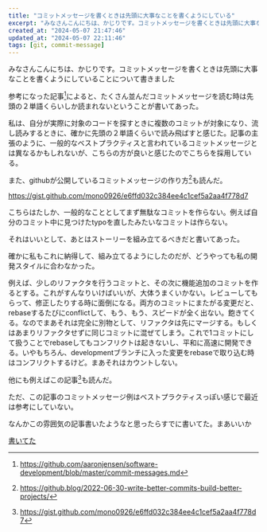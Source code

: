 ```yaml
---
title: "コミットメッセージを書くときは先頭に大事なことを書くようにしている"
excerpt: "みなさんこんにちは、かじりです。コミットメッセージを書くときは先頭に大事なことを書くようにしていることについて書きました"
created_at: "2024-05-07 21:47:46"
updated_at: "2024-05-07 22:11:46"
tags: [git, commit-message]
---
```


みなさんこんにちは、かじりです。コミットメッセージを書くときは先頭に大事なことを書くようにしていることについて書きました

参考になった記事[^commit-message-1]によると、たくさん並んだコミットメッセージを読む時は先頭の２単語くらいしか読まれないということが書いてあった。

[^commit-message-1]: https://github.com/aaronjensen/software-development/blob/master/commit-messages.md

私は、自分が実際に対象のコードを探すときに複数のコミットが対象になり、流し読みするときに、確かに先頭の２単語くらいで読み飛ばすと感じた。記事の主張のように、一般的なベストプラクティスと言われているコミットメッセージとは異なるかもしれないが、こちらの方が良いと感じたのでこちらを採用している。

また、githubが公開しているコミットメッセージの作り方[^commit-message-2]も読んだ。

[^commit-message-2]: https://github.blog/2022-06-30-write-better-commits-build-better-projects/

https://gist.github.com/mono0926/e6ffd032c384ee4c1cef5a2aa4f778d7

こちらはたしか、一般的なこととしてまず無駄なコミットを作らない。例えば自分のコミット中に見つけたtypoを直したみたいなコミットは作らない。

それはいいとして、あとはストーリーを組み立てるべきだと書いてあった。

確かに私もこれに納得して、組み立てるようにしたのだが、どうやっても私の開発スタイルに合わなかった。

例えば、少しのリファクタを行うコミットと、その次に機能追加のコミットを作るとする。これがすんなりいけばいいが、大体うまくいかない。レビューしてもらって、修正したりする時に面倒になる。両方のコミットにまたがる変更だと、rebaseするたびにconflictして、もう、もう、スピードが全く出ない。飽きてくる。なのでまあそれは完全に別物として、リファクタは先にマージする。もしくはあまりリファクタせずに同じコミットに混ぜてしまう。これで1コミットにして扱うことでrebaseしてもコンフリクトは起きないし、平和に高速に開発できる。いやもちろん、developmentブランチに入った変更をrebaseで取り込む時はコンフリクトするけど。まあそれはカウントしない。

他にも例えばこの記事[^commit-message-3]も読んだ。

[^commit-message-3]: https://gist.github.com/mono0926/e6ffd032c384ee4c1cef5a2aa4f778d7

ただ、この記事のコミットメッセージ例はベストプラクティスっぽい感じで最近は参考にしていない。

なんかこの雰囲気の記事書いたようなと思ったらすでに書いてた。まあいいか

[書いてた](comment-on-list-of-things-i-value-after-10-years-as-a-software-engineer-at-a-startup.html)
